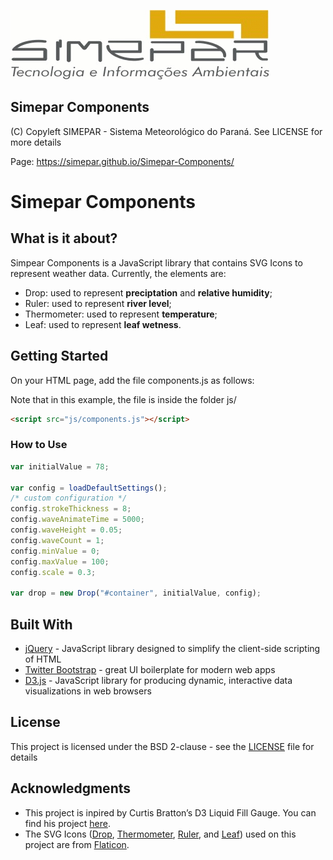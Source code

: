 ![Alt text](simepar.png)
## Simepar Components

(C) Copyleft SIMEPAR - Sistema Meteorológico do Paraná. See LICENSE for more details

Page: https://simepar.github.io/Simepar-Components/

# Simepar Components

## What is it about?
Simpear Components is a JavaScript library that contains SVG Icons to represent weather data. Currently, the elements are: 
- Drop: used to represent **preciptation** and **relative humidity**;
- Ruler: used to represent **river level**;
- Thermometer: used to represent **temperature**;
- Leaf: used to represent **leaf wetness**.

## Getting Started
On your HTML page, add the file components.js as follows:

Note that in this example, the file is inside the folder js/
```html
<script src="js/components.js"></script>
```

### How to Use

```javascript
var initialValue = 78;

var config = loadDefaultSettings();
/* custom configuration */
config.strokeThickness = 8;
config.waveAnimateTime = 5000;
config.waveHeight = 0.05;
config.waveCount = 1;
config.minValue = 0;
config.maxValue = 100;
config.scale = 0.3; 

var drop = new Drop("#container", initialValue, config);
```

## Built With

* [jQuery] - JavaScript library designed to simplify the client-side scripting of HTML
* [Twitter Bootstrap] - great UI boilerplate for modern web apps
* [D3.js] - JavaScript library for producing dynamic, interactive data visualizations in web browsers

## License
This project is licensed under the BSD 2-clause - see the [LICENSE] file for details

## Acknowledgments
* This project is inpired by Curtis Bratton’s D3 Liquid Fill Gauge. You can find his project [here].
* The SVG Icons ([Drop], [Thermometer], [Ruler], and [Leaf]) used on this project are from [Flaticon]. 

[Twitter Bootstrap]: <http://twitter.github.com/bootstrap/>
[D3.js]: <https://d3js.org/>
[jQuery]: <http://jquery.com>
[LICENSE]: <https://github.com/simepar/Simepar-Components/blob/master/LICENSE>
[here]: <http://bl.ocks.org/brattonc/5e5ce9beee483220e2f6>
[Flaticon]: <http://flaticon.es>
[Drop]: <http://www.flaticon.es/icono-gratis/gota-solitaria_74702#term=drop&page=3&position=94>
[Thermometer]: <http://www.flaticon.es/icono-gratis/temperature_136750#term=thermometer&page=1&position=14>
[Ruler]: <http://www.flaticon.es/icono-gratis/measuring-tape_123448#term=ruler&page=1&position=75>
[Leaf]: <http://www.flaticon.es/icono-gratis/hoja-de-jardin_16335#term=leaf&page=4&position=36>
